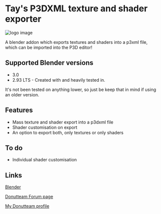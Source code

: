 # Tay's P3DXML texture and shader exporter

![logo image](https://github.com/Twela/textureshader-exporter/blob/main/images/txtshader.png?raw=true)

A blender addon which exports textures and shaders into a p3xml file, which can be imported into the P3D editor!

## Supported Blender versions
- 3.0
- 2.93 LTS - Created with and heavily tested in.


It's not been tested on anything lower, so just be keep that in mind if using an older version.

## Features
- Mass texture and shader export into a p3dxml file
- Shader customisation on export
- An option to export both, only textures or only shaders

## To do
- Individual shader customisation

## Links
[Blender](https://www.blender.org/)

[Donutteam Forum page](https://donutteam.com/forum/topic/4459)

[My Donutteam profile](https://donutteam.com/@Tay)
